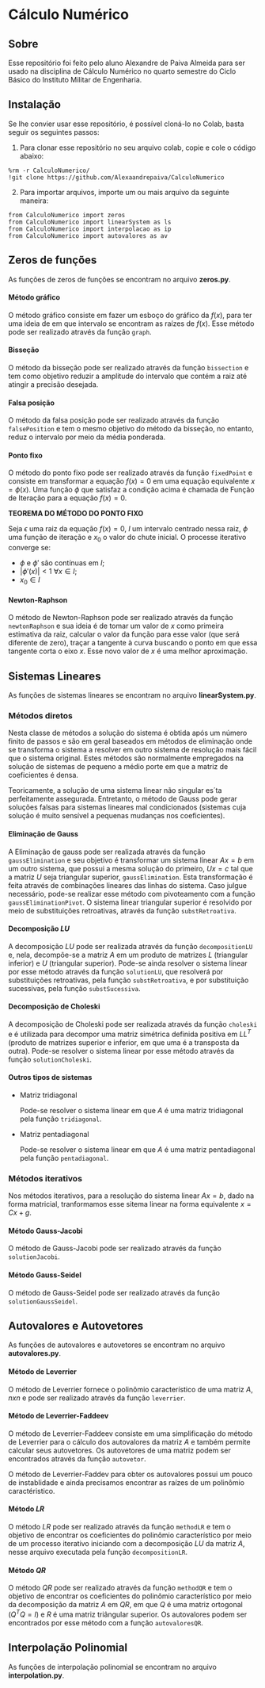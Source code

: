 # Cálculo Numérico

## Sobre
Esse repositório foi feito pelo aluno Alexandre de Paiva Almeida para ser usado na disciplina de Cálculo Numérico no quarto semestre do Ciclo Básico do Instituto Militar de Engenharia.

## Instalação
Se lhe convier usar esse repositório, é possível cloná-lo no Colab, basta seguir os seguintes passos:

1. Para clonar esse repositório no seu arquivo colab, copie e cole o código abaixo:

```
%rm -r CalculoNumerico/
!git clone https://github.com/Alexaandrepaiva/CalculoNumerico
```

2. Para importar arquivos, importe um ou mais arquivo da seguinte maneira:

```
from CalculoNumerico import zeros
from CalculoNumerico import linearSystem as ls
from CalculoNumerico import interpolacao as ip
from CalculoNumerico import autovalores as av
```

## Zeros de funções
As funções de zeros de funções se encontram no arquivo <strong>zeros.py</strong>.

#### Método gráfico
O método gráfico consiste em fazer um esboço do gráfico da $f(x)$, para ter uma ideia de em que intervalo se encontram as raízes de $f(x)$. Esse método pode ser realizado através da função `graph`.

#### Bisseção
O método da bisseção pode ser realizado através da função `bissection` e tem como objetivo reduzir a amplitude do intervalo que contém a raiz até atingir a precisão desejada.

#### Falsa posição
O método da falsa posição pode ser realizado através da função `falsePosition` e tem o mesmo objetivo do método da bisseção, no entanto, reduz o intervalo por meio da média ponderada.

#### Ponto fixo
O método do ponto fixo pode ser realizado através da função `fixedPoint` e consiste em transformar a equação $f(x)=0$ em uma equação equivalente $x=\phi (x)$. Uma função $\phi$ que satisfaz a condição acima é chamada de Função de Iteração para a equação $f(x)=0$.


<strong>TEOREMA DO MÉTODO DO PONTO FIXO</strong>

Seja $\epsilon$ uma raiz da equação $f(x)=0$, $I$ um intervalo centrado nessa raiz, $\phi$ uma função de iteração e $x_0$ o valor do chute inicial. O processe iterativo converge se:

- $\phi$ e $\phi '$ são contínuas em $I$;
- $|\phi '(x)|<1$  $\forall x \in I$;
- $x_0 \in I$


#### Newton-Raphson
O método de Newton-Raphson pode ser realizado através da função `newtonRaphson` e sua ideia é de tomar um valor de $x$ como primeira estimativa da raiz, calcular o valor da função para esse valor (que será diferente de zero), traçar a tangente à curva buscando o ponto em que essa tangente corta o eixo $x$. Esse novo valor de $x$ é uma melhor aproximação.

## Sistemas Lineares
As funções de sistemas lineares se encontram no arquivo <strong>linearSystem.py</strong>.

### Métodos diretos
Nesta classe de métodos a solução do sistema é obtida após um número finito de passos e são em geral baseados em métodos de eliminação onde se transforma o sistema a resolver em outro sistema de resolução mais fácil que o sistema original. Estes métodos são normalmente empregados na solução de sistemas de pequeno a médio porte em que a matriz de coeficientes é densa.

Teoricamente, a solução de uma sistema linear não singular es´ta perfeitamente assegurada. Entretanto, o método de Gauss pode gerar soluções falsas para sistemas lineares mal condicionados (sistemas cuja solução é muito sensível a pequenas mudanças nos coeficientes).

#### Eliminação de Gauss
A Eliminação de gauss pode ser realizada através da função `gaussElimination` e seu objetivo  é transformar um sistema linear $Ax = b$ em um outro sistema, que possui a mesma solução do primeiro, $Ux = c$ tal que a matriz $U$ seja triangular superior, `gaussElimination`. Esta transformação é feita através de combinações lineares das linhas do sistema. Caso julgue necessário, pode-se realizar esse método com pivoteamento com a função `gaussEliminationPivot`. O sistema linear triangular superior é resolvido por meio de substituições retroativas, através da função `substRetroativa`.

#### Decomposição $LU$
A decomposição $LU$ pode ser realizada através da função `decompositionLU` e, nela, decompõe-se a matriz $A$ em um produto de matrizes $L$ (triangular inferior) e $U$ (triangular superior). Pode-se ainda resolver o sistema linear por esse método através da função `solutionLU`, que resolverá por substituições retroativas, pela função `substRetroativa`, e por substituição sucessivas, pela função `substSucessiva`.

#### Decomposição de Choleski
A decomposição de Choleski pode ser realizada através da função `choleski` e é utilizada para decompor uma matriz simétrica definida positiva em $LL^T$ (produto de matrizes superior e inferior, em que uma é a transposta da outra). Pode-se resolver o sistema linear por esse método através da função `solutionCholeski`.

#### Outros tipos de sistemas
- Matriz tridiagonal

    Pode-se resolver o sistema linear em que $A$ é uma matriz tridiagonal pela função `tridiagonal`.

- Matriz pentadiagonal

    Pode-se resolver o sistema linear em que $A$ é uma matriz pentadiagonal pela função `pentadiagonal`.

### Métodos iterativos
Nos métodos iterativos, para a resolução do sistema linear $Ax = b$, dado na forma matricial, tranformamos esse sitema linear na forma equivalente $x = Cx + g$.
#### Método Gauss-Jacobi
O método de Gauss-Jacobi pode ser realizado através da função `solutionJacobi`.
#### Método Gauss-Seidel
O método de Gauss-Seidel pode ser realizado através da função `solutionGaussSeidel`.

## Autovalores e Autovetores
As funções de autovalores e autovetores se encontram no arquivo <strong>autovalores.py</strong>.
#### Método de Leverrier
O método de Leverrier fornece o polinômio característico de uma matriz $A$, $nxn$ e pode ser realizado através da função `leverrier`.
#### Método de Leverrier-Faddeev
O método de Leverrier-Faddeev consiste em uma simplificação do método de Leverrier para o cálculo dos autovalores da matriz $A$ e também permite calcular seus autovetores. Os autovetores de uma matriz podem ser encontrados através da função `autovetor`.

O método de Leverrier-Faddev para obter os autovalores possui um pouco de instablidade e ainda precisamos encontrar as raízes de um polinômio caractéristico.
#### Método $LR$
O método $LR$ pode ser realizado através da função `methodLR` e tem o objetivo de encontrar os coeficientes do polinômio característico por meio de um processo iterativo iniciando com a decomposição $LU$ da matriz $A$, nesse arquivo executada pela função `decompositionLR`.
#### Método $QR$
O método $QR$ pode ser realizado através da função `methodQR` e tem o objetivo de encontrar os coeficientes do polinômio característico por meio da decomposição da matriz $A$ em $QR$, em que $Q$ é uma matriz ortogonal ($Q^TQ=I$) e $R$ é uma matriz triângular superior. Os autovalores podem ser encontrados por esse método com a função `autovaloresQR`.

## Interpolação Polinomial
As funções de interpolação polinomial se encontram no arquivo <strong>interpolation.py</strong>.